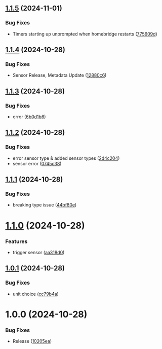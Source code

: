 ## [1.1.5](https://github.com/mksvrcek/homebridge-adjustable-timer/compare/v1.1.4...v1.1.5) (2024-11-01)


### Bug Fixes

* Timers starting up unprompted when homebridge restarts ([775609d](https://github.com/mksvrcek/homebridge-adjustable-timer/commit/775609df968c54bff577ca6aa18b14cd8d9371ea))

## [1.1.4](https://github.com/mksvrcek/homebridge-adjustable-timer/compare/v1.1.3...v1.1.4) (2024-10-28)


### Bug Fixes

* Sensor Release, Metadata Update ([12880c6](https://github.com/mksvrcek/homebridge-adjustable-timer/commit/12880c6044a4eacbc5f5aba6890edaf7b79fed93))

## [1.1.3](https://github.com/mksvrcek/homebridge-adjustable-timer/compare/v1.1.2...v1.1.3) (2024-10-28)


### Bug Fixes

* error ([6b0d1b6](https://github.com/mksvrcek/homebridge-adjustable-timer/commit/6b0d1b6e3ae8490edc2d4d193491c716182af66a))

## [1.1.2](https://github.com/mksvrcek/homebridge-adjustable-timer/compare/v1.1.1...v1.1.2) (2024-10-28)


### Bug Fixes

* error sensor type & added sensor types ([2d4c204](https://github.com/mksvrcek/homebridge-adjustable-timer/commit/2d4c2043fa2557ced572f6442cbc7eb71e454097))
* sensor error ([0745c38](https://github.com/mksvrcek/homebridge-adjustable-timer/commit/0745c384c369d793355caffa3e5a0b1bf9a0317d))

## [1.1.1](https://github.com/mksvrcek/homebridge-adjustable-timer/compare/v1.1.0...v1.1.1) (2024-10-28)


### Bug Fixes

* breaking type issue ([44bf80e](https://github.com/mksvrcek/homebridge-adjustable-timer/commit/44bf80ebedf08c225a4e53e45ed43728b8db56eb))

# [1.1.0](https://github.com/mksvrcek/homebridge-adjustable-timer/compare/v1.0.1...v1.1.0) (2024-10-28)


### Features

* trigger sensor ([aa318d0](https://github.com/mksvrcek/homebridge-adjustable-timer/commit/aa318d08e94caf564ab4f530dd751e259d917b94))

## [1.0.1](https://github.com/mksvrcek/homebridge-adjustable-timer/compare/v1.0.0...v1.0.1) (2024-10-28)


### Bug Fixes

* unit choice ([cc79b4a](https://github.com/mksvrcek/homebridge-adjustable-timer/commit/cc79b4a3eb8fbeaab7e00063a953ec8522263eb5))

# 1.0.0 (2024-10-28)


### Bug Fixes

* Release ([10205ea](https://github.com/mksvrcek/homebridge-adjustable-timer/commit/10205ea261544524ef8428b9a51e08feedbfacb3))
